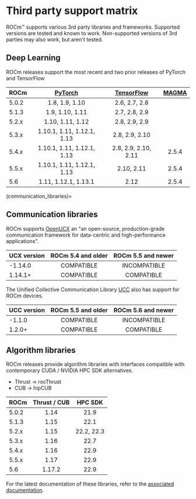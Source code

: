 # Third party support matrix

ROCm™ supports various 3rd party libraries and frameworks. Supported versions
are tested and known to work. Non-supported versions of 3rd parties may also
work, but aren't tested.

## Deep Learning

ROCm releases support the most recent and two prior releases of PyTorch and
TensorFlow

| ROCm  | [PyTorch](https://github.com/pytorch/pytorch/releases/) | [TensorFlow](https://github.com/tensorflow/tensorflow/releases/) | [MAGMA](https://icl.utk.edu/magma/index.html) |
|:------|:--------------------------:|:--------------------:|:-----:|
| 5.0.2 | 1.8,  1.9,  1.10           | 2.6, 2.7, 2.8        |       |
| 5.1.3 | 1.9,  1.10, 1.11           | 2.7, 2.8, 2.9        |       |
| 5.2.x | 1.10, 1.11, 1.12           | 2.8, 2.9, 2.9        |       |
| 5.3.x | 1.10.1, 1.11, 1.12.1, 1.13 | 2.8, 2.9, 2.10       |       |
| 5.4.x | 1.10.1, 1.11, 1.12.1, 1.13 | 2.8, 2.9, 2.10, 2.11 | 2.5.4 |
| 5.5.x | 1.10.1, 1.11, 1.12.1, 1.13 | 2.10, 2.11           | 2.5.4 |
| 5.6   | 1.11, 1.12.1, 1.13.1       | 2.12                 | 2.5.4 |

(communication_libraries)=

## Communication libraries

ROCm supports [OpenUCX](https://openucx.org/) an "an open-source,
production-grade communication framework for data-centric and high-performance
applications".

UCX version | ROCm 5.4 and older | ROCm 5.5 and newer |
|:----------|:------------------:|:------------------:|
| -1.14.0   | COMPATIBLE         | INCOMPATIBLE       |
|  1.14.1+  | COMPATIBLE         | COMPATIBLE         |

The Unified Collective Communication Library [UCC](https://https://github.com/openucx/ucc)
also has support for ROCm devices.

UCC version | ROCm 5.5 and older | ROCm 5.6 and newer |
|:----------|:------------------:|:------------------:|
| -1.1.0    | COMPATIBLE         | INCOMPATIBLE       |
|  1.2.0+   | COMPATIBLE         | COMPATIBLE         |

## Algorithm libraries

ROCm releases provide algorithm libraries with interfaces compatible with
contemporary CUDA / NVIDIA HPC SDK alternatives.

- Thrust → rocThrust
- CUB → hipCUB

| ROCm  | Thrust / CUB | HPC SDK |
|:------|:------------:|:-------:|
| 5.0.2 | 1.14         | 21.9       |
| 5.1.3 | 1.15         | 22.1       |
| 5.2.x | 1.15         | 22.2, 22.3 |
| 5.3.x | 1.16         | 22.7       |
| 5.4.x | 1.16         | 22.9       |
| 5.5.x | 1.17         | 22.9       |
| 5.6   | 1.17.2       | 22.9       |

For the latest documentation of these libraries, refer to the
[associated documentation](../../reference/libraries/gpu_libraries/c++_primitives).
